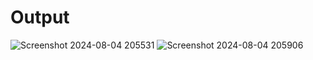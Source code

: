 # Output

![Screenshot 2024-08-04 205531](https://github.com/user-attachments/assets/a91fded3-9577-4686-853e-af6dbd8a6022)
![Screenshot 2024-08-04 205906](https://github.com/user-attachments/assets/bbeae115-dd06-4e99-b4e7-190d782712e4)
